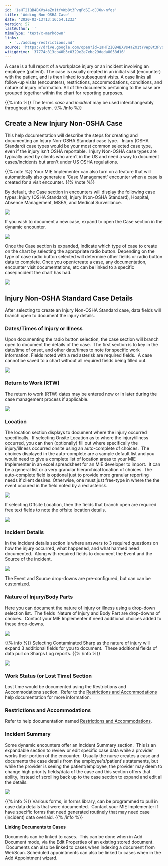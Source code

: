 ```yaml
---
id: '1aHT2IQB4BXVs4aZm1tYvWp8t3PvqPdSI-dJJ0w-nfqs'
title: 'Adding Non-OSHA Case'
date: '2020-03-13T13:16:54.123Z'
version: 57
lastAuthor: ''
mimeType: 'text/x-markdown'
links:
  - '../adding-restrictions.md'
source: 'https://drive.google.com/open?id=1aHT2IQB4BXVs4aZm1tYvWp8t3PvqPdSI-dJJ0w-nfqs'
wikigdrive: '37774c813cb40b3c0329e2e7ebc29deda8058d16'
---
```

A case is a full report of a workplace injury or an incident involving an employee (patient). The case is usually created in an initial visit (encounter) with the patient, and is then linked to subsequent visits. A case links all follow-up visits (encounters), restrictions, accommodations, conditions, and nature of injury information. All of the documents pertaining to the case are grouped together within the chart for reporting purposes.

{{% info %}}
The terms *case* and *incident* may be used interchangeably throughout the system.
{{% /info %}}

## Create a New Injury Non-OSHA Case

This help documentation will describe the steps for creating and documenting an Injury Non-OSHA Standard case type.   Injury (OSHA Standard) case types would be your most common selected case type, even if the injury isn't OSHA reportable.  Injury Non-OSHA case types are typically used by clients who aren't in the US and need a way to document cases/incidents but aren't under US OSHA regulations.

{{% note %}}
Your MIE Implementer can also turn on a feature that will automatically also generate a ‘Case Management' encounter when a case is created for a visit encounter.
{{% /note %}}

By default, the Case section in encounters will display the following case types: Injury (OSHA Standard), Injury (Non-OSHA Standard), Hospital, Absence Management, MSEA, and Medical Surveillance.

![](../adding-non-osha-case.assets/cbf57c3f56f64c94b940883df89c726d.png)

If you wish to document a new case, expand to open the Case section in the dynamic encounter.

![](../adding-non-osha-case.assets/b634f8f1f09f299c7719210dd5a6b587.png)

Once the Case section is expanded, indicate which type of case to create on the chart by selecting the appropriate radio button. Depending on the type of case radio button selected will determine other fields or radio button data to complete. Once you open/create a case, any documentation, encounter visit documentations, etc can be linked to a specific case/incident the chart has had.

![](../adding-non-osha-case.assets/5567dbc1b67b5a0424ca4182b15ca661.png)

## Injury Non-OSHA Standard Case Details

After selecting to create an Injury Non-OSHA Standard case, data fields will branch open to document the injury details.

### Dates/Times of Injury or Illness

Upon documenting the radio button selection, the case section will branch open to document the details of the case.  The first section is to key in the date/time of onset, and other date/times to note for specific work information. Fields noted with a red asterisk are required fields.  A case cannot be saved to a chart without all required fields being filled out.

![](../adding-non-osha-case.assets/fe5a6fd5ec9dd785cdcb94e9c50610bd.png)

### Return to Work (RTW)

The return to work (RTW) dates may be entered now or in later during the case management process if applicable.

![](../adding-non-osha-case.assets/421c98243091d835513abf008900ed64.png)

### Location

The location section displays to document where the injury occurred specifically.  If selecting Onsite Location as to where the injury/illness occurred, you can then (optionally) fill out where specifically the injury/illness occurred onsite using an auto-complete of choices.  The choices displayed in the auto-complete are a sample default list and you would need to give a complete list of location areas to your MIE Implementer in an excel spreadsheet for an MIE developer to import.  It can be a general list or a very granular hierarchical location of choices. The auto-complete field is optional just to provide more granular reporting needs if client desires. Otherwise, one must just free-type in where the the event occured in the field noted by a red asterisk.

![](../adding-non-osha-case.assets/19d10ce9f505fb208a6cfa592e622973.png)

If selecting Offsite Location, then the fields that branch open are required free text fields to note the offsite location details.

![](../adding-non-osha-case.assets/760555967d0cb7b4802cea42de20a51f.png)

### Incident Details

In the incident details section is where answers to 3 required questions on how the injury occurred, what happened, and what harmed need documented.  Along with required fields to document the Event and the Source of the incident.

![](../adding-non-osha-case.assets/933e82ba5ac7691838ddf1329e1175e7.png)

The Event and Source drop-downs are pre-configured, but can can be customized.

### Nature of Injury/Body Parts

Here you can document the nature of injury or illness using a drop-down selection list.  The fields  Nature of Injury and Body Part are drop-downs of choices.  Contact your MIE Implementer if need additional choices added to these drop-downs.

![](../adding-non-osha-case.assets/2b100ca3dfc1514a138a0db9f8f06676.png)

{{% info %}}
Selecting Contaminated Sharp as the nature of injury will expand 3 additional fields for you to document.  These additional fields of data pull on Sharps Log reports.
{{% /info %}}

![](../adding-non-osha-case.assets/a1b96810a803ddbd581a8f2ad2d694e2.png)

### Work Status (or Lost Time) Section

Lost time would be documented using the Restrictions and Accommodations section.  Refer to the [Restrictions and Accommodations](../adding-restrictions.md) help documentation for more information.

### Restrictions and Accommodations

Refer to help documentation named [Restrictions and Accommodations](../adding-restrictions.md).

### Incident Summary

Some dynamic encounters offer an Incident Summary section.  This is an expandable section to review or edit specific case data while a provider works their portion of the encounter.  Usually the nurse creates a case and documents the case details from the employee's/patient's statements, but while the provider is seeing the patient/employee, the provider may deem to change high priority fields/data of the case and this section offers that ability, instead of scrolling back up to the case section to expand and edit all the details.

![](../adding-non-osha-case.assets/1c7a44c721baa3df36377ccc899fe8aa.png)

{{% info %}}
Various forms, in forms library, can be programmed to pull in case data details that were documented.  Contact your MIE Implementer if have specific forms that need generated routinely that may need case (incident) data overlaid.
{{% /info %}}

**Linking Documents to Cases**

Documents can be linked to cases.  This can be done when in Add Document mode, via the Edit Properties of an existing stored document.  Documents can also be linked to cases when indexing a document from WebScan. Scheduled appointments can also be linked to cases when in the Add Appointment wizard.
